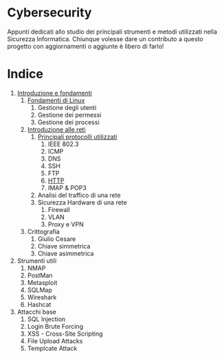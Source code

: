 # Cybersecurity
Appunti dedicati allo studio dei principali strumenti e metodi utilizzati nella Sicurezza Informatica. Chiunque volesse dare un contributo a questo progetto con aggiornamenti o aggiunte è libero di farlo!

# Indice
1. [Introduzione e fondamenti](01-introduction-and-fundamentals/)
   1. [Fondamenti di Linux](01-introduction-and-fundamentals/01-linux-fundamentals/README.md)
      1. Gestione degli utenti
      2. Gestione dei permessi
      3. Gestione dei processi
   2. [Introduzione alle reti](01-introduction-and-fundamentals/02-introduction-to-networks/README.md)
      1. [Principali protocolli utilizzati](01-introduction-and-fundamentals/02-introduction-to-networks/01-main-protocols-used/README.md)
         1. IEEE 802.3
         2. ICMP
         3. DNS
         4. SSH
         5. FTP
         6. [HTTP](/01-introduction-and-fundamentals/02-introduction-to-networks/01-main-protocols-used/http/README.md)
         7. IMAP & POP3
      2. Analisi del traffico di una rete
      3. Sicurezza Hardware di una rete
         1. Firewall
         2. VLAN
         3. Proxy e VPN
   3. Crittografia
      1. Giulio Cesare
      2. Chiave simmetrica
      3. Chiave asimmetrica
2. Strumenti utili
   1. NMAP
   2. PostMan
   3. Metasploit
   4. SQLMap
   5. Wireshark
   6. Hashcat
3. Attacchi base
   1. SQL Injection
   2. Login Brute Forcing
   3. XSS - Cross-Site Scripting
   4. File Upload Attacks
   5. Templcate Attack